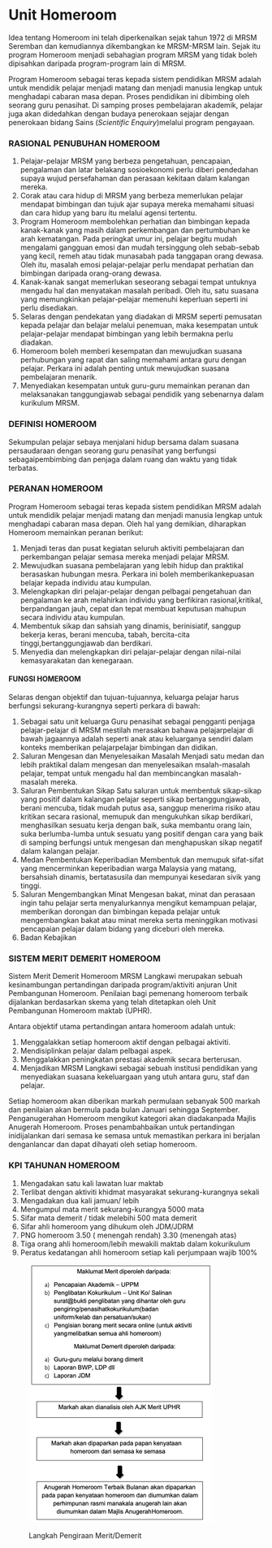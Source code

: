 # Unit Homeroom

Idea tentang Homeroom ini telah diperkenalkan sejak tahun 1972 di MRSM Seremban dan kemudiannya dikembangkan ke MRSM-MRSM lain. Sejak itu program Homeroom menjadi sebahagian program MRSM yang tidak boleh dipisahkan daripada program-program lain di MRSM.&#x20;

Program Homeroom sebagai teras kepada sistem pendidikan MRSM adalah untuk mendidik pelajar menjadi matang dan menjadi manusia lengkap untuk menghadapi cabaran masa depan. Proses pendidikan ini dibimbing oleh seorang guru penasihat. Di samping proses pembelajaran akademik, pelajar juga akan didedahkan dengan budaya penerokaan sejajar dengan penerokaan bidang Sains (_Scientific Enquiry_)melalui program pengayaan.

### RASIONAL PENUBUHAN HOMEROOM

1. Pelajar-pelajar MRSM yang berbeza pengetahuan, pencapaian, pengalaman dan latar belakang sosioekonomi perlu diberi pendedahan supaya wujud persefahaman dan perasaan kekitaan dalam kalangan mereka.
2. Corak atau cara hidup di MRSM yang berbeza memerlukan pelajar mendapat bimbingan dan tujuk ajar supaya mereka memahami situasi dan cara hidup yang baru itu melalui agensi tertentu.
3. Program Homeroom membolehkan perhatian dan bimbingan kepada kanak-kanak yang masih dalam perkembangan dan pertumbuhan ke arah kematangan. Pada peringkat umur ini, pelajar begitu mudah mengalami gangguan emosi dan mudah tersinggung oleh sebab-sebab yang kecil, remeh atau tidak munasabah pada tanggapan orang dewasa. Oleh itu, masalah emosi pelajar-pelajar perlu mendapat perhatian dan bimbingan daripada orang-orang dewasa.
4. Kanak-kanak sangat memerlukan seseorang sebagai tempat untuknya mengadu hal dan menyatakan masalah peribadi. Oleh itu, satu suasana yang memungkinkan pelajar-pelajar memenuhi keperluan seperti ini perlu disediakan.
5. Selaras dengan pendekatan yang diadakan di MRSM seperti pemusatan kepada pelajar dan belajar melalui penemuan, maka kesempatan untuk pelajar-pelajar mendapat bimbingan yang lebih bermakna perlu diadakan.
6. Homeroom boleh memberi kesempatan dan mewujudkan suasana perhubungan yang rapat dan saling memahami antara guru dengan pelajar. Perkara ini adalah penting untuk mewujudkan suasana pembelajaran menarik.
7. Menyediakan kesempatan untuk guru-guru memainkan peranan dan melaksanakan tanggungjawab sebagai pendidik yang sebenarnya dalam kurikulum MRSM.

### DEFINISI HOMEROOM&#x20;

Sekumpulan pelajar sebaya menjalani hidup bersama dalam suasana persaudaraan dengan seorang guru penasihat yang berfungsi sebagaipembimbing dan penjaga dalam ruang dan waktu yang tidak terbatas.&#x20;

### PERANAN HOMEROOM&#x20;

Program Homeroom sebagai teras kepada sistem pendidikan MRSM adalah untuk mendidik pelajar menjadi matang dan menjadi manusia lengkap untuk menghadapi cabaran masa depan. Oleh hal yang demikian, diharapkan Homeroom memainkan peranan berikut:

1. Menjadi teras dan pusat kegiatan seluruh aktiviti pembelajaran dan perkembangan pelajar semasa mereka menjadi pelajar MRSM.
2. Mewujudkan suasana pembelajaran yang lebih hidup dan praktikal berasaskan hubungan mesra. Perkara ini boleh memberikankepuasan belajar kepada individu atau kumpulan.
3. Melengkapkan diri pelajar-pelajar dengan pelbagai pengetahuan dan pengalaman ke arah melahirkan individu yang berfikiran rasional,kritikal, berpandangan jauh, cepat dan tepat membuat keputusan mahupun secara individu atau kumpulan.
4. Membentuk sikap dan sahsiah yang dinamis, berinisiatif, sanggup bekerja keras, berani mencuba, tabah, bercita-cita tinggi,bertanggungjawab dan berdikari.
5. Menyedia dan melengkapkan diri pelajar-pelajar dengan nilai-nilai kemasyarakatan dan kenegaraan.

#### FUNGSI HOMEROOM&#x20;

Selaras dengan objektif dan tujuan-tujuannya, keluarga pelajar harus berfungsi sekurang-kurangnya seperti perkara di bawah:

1. Sebagai satu unit keluarga Guru penasihat sebagai pengganti penjaga pelajar-pelajar di MRSM mestilah merasakan bahawa pelajarpelajar di bawah jagaannya adalah seperti anak atau keluarganya sendiri dalam konteks memberikan pelajarpelajar bimbingan dan didikan.
2. Saluran Mengesan dan Menyelesaikan Masalah Menjadi satu medan dan lebih praktikal dalam mengesan dan menyelesaikan msalah-masalah pelajar, tempat untuk mengadu hal dan membincangkan masalah-masalah mereka.
3. Saluran Pembentukan Sikap Satu saluran untuk membentuk sikap-sikap yang positif dalam kalangan pelajar seperti sikap bertanggungjawab, berani mencuba, tidak mudah putus asa, sanggup menerima risiko atau kritikan secara rasional, memupuk dan mengukuhkan sikap berdikari, menghasilkan sesuatu kerja dengan baik, suka membantu orang lain, suka berlumba-lumba untuk sesuatu yang positif dengan cara yang baik di samping berfungsi untuk mengesan dan menghapuskan sikap negatif dalam kalangan pelajar.
4. Medan Pembentukan Keperibadian Membentuk dan memupuk sifat-sifat yang mencerminkan keperibadian warga Malaysia yang matang, bersahsiah dinamis, bertatasusila dan mempunyai kesedaran sivik yang tinggi.
5. Saluran Mengembangkan Minat Mengesan bakat, minat dan perasaan ingin tahu pelajar serta menyalurkannya mengikut kemampuan pelajar, memberikan dorongan dan bimbingan kepada pelajar untuk mengembangkan bakat atau minat mereka serta meninggikan motivasi pencapaian pelajar dalam bidang yang diceburi oleh mereka.
6. Badan Kebajikan

### SISTEM MERIT DEMERIT HOMEROOM&#x20;

Sistem Merit Demerit Homeroom MRSM Langkawi merupakan sebuah kesinambungan pertandingan daripada program/aktiviti anjuran Unit Pembangunan Homeroom. Penilaian bagi pemenang homeroom terbaik dijalankan berdasarkan skema yang telah ditetapkan oleh Unit Pembangunan Homeroom maktab (UPHR).&#x20;

Antara objektif utama pertandingan antara homeroom adalah untuk:&#x20;

1. Menggalakkan setiap homeroom aktif dengan pelbagai aktiviti.&#x20;
2. Mendisiplinkan pelajar dalam pelbagai aspek.&#x20;
3. Menggalakkan peningkatan prestasi akademik secara berterusan.&#x20;
4. Menjadikan MRSM Langkawi sebagai sebuah institusi pendidikan yang menyediakan suasana kekeluargaan yang utuh antara guru, staf dan pelajar.&#x20;

Setiap homeroom akan diberikan markah permulaan sebanyak 500 markah dan penilaian akan bermula pada bulan Januari sehingga September. Penganugerahan Homeroom mengikut kategori akan diadakanpada Majlis Anugerah Homeroom. Proses penambahbaikan untuk pertandingan inidijalankan dari semasa ke semasa untuk memastikan perkara ini berjalan denganlancar dan dapat dihayati oleh setiap homeroom.

### KPI TAHUNAN HOMEROOM&#x20;

1. Mengadakan satu kali lawatan luar maktab&#x20;
2. Terlibat dengan aktiviti khidmat masyarakat sekurang-kurangnya sekali&#x20;
3. Mengadakan dua kali jamuan/ lebih&#x20;
4. Mengumpul mata merit sekurang-kurangya 5000 mata&#x20;
5. Sifar mata demerit / tidak melebihi 500 mata demerit&#x20;
6. Sifar ahli homeroom yang dihukum oleh JDM/JDRM&#x20;
7. PNG homeroom 3.50 ( menengah rendah) 3.30 (menengah atas)&#x20;
8. Tiga orang ahli homeroom/lebih mewakili maktab dalam kokurikulum&#x20;
9. Peratus kedatangan ahli homeroom setiap kali perjumpaan wajib 100%

<figure><img src="../../.gitbook/assets/merit (1).png" alt="" width="361"><figcaption><p>Langkah Pengiraan Merit/Demerit</p></figcaption></figure>
